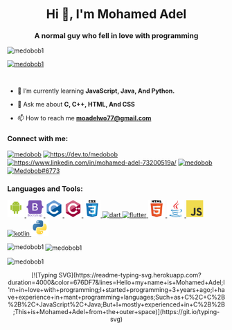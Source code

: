 <h1 align="center">Hi 👋, I'm Mohamed Adel</h1>
<h3 align="center">A normal guy who fell in love with programming</h3>

<p align="left"> <img src="https://komarev.com/ghpvc/?username=medobob1&label=Profile%20views&color=0e75b6&style=flat" alt="medobob1" /> </p>

<p align="left"> <a href="https://github.com/ryo-ma/github-profile-trophy"><img src="https://github-profile-trophy.vercel.app/?username=medobob1" alt="medobob1" /></a> </p>

<p align="left"> <a href="https://twitter.com/" target="blank"><img src="https://img.shields.io/twitter/follow/?logo=twitter&style=for-the-badge" alt="" /></a> </p>

- 🌱 I’m currently learning **JavaScript, Java, And Python.**

- 💬 Ask me about **C, C++, HTML, And CSS**

- 📫 How to reach me **moadelwo77@gmail.com**

<h3 align="left">Connect with me:</h3>
<p align="left">
<a href="https://codepen.io/medobob" target="blank"><img align="center" src="https://raw.githubusercontent.com/rahuldkjain/github-profile-readme-generator/master/src/images/icons/Social/codepen.svg" alt="medobob" height="30" width="40" /></a>
<a href="https://dev.to/https://dev.to/medobob" target="blank"><img align="center" src="https://raw.githubusercontent.com/rahuldkjain/github-profile-readme-generator/master/src/images/icons/Social/devto.svg" alt="https://dev.to/medobob" height="30" width="40" /></a>
<a href="https://linkedin.com/in/https://www.linkedin.com/in/mohamed-adel-73200519a/" target="blank"><img align="center" src="https://raw.githubusercontent.com/rahuldkjain/github-profile-readme-generator/master/src/images/icons/Social/linked-in-alt.svg" alt="https://www.linkedin.com/in/mohamed-adel-73200519a/" height="30" width="40" /></a>
<a href="https://codeforces.com/profile/medobob" target="blank"><img align="center" src="https://raw.githubusercontent.com/rahuldkjain/github-profile-readme-generator/master/src/images/icons/Social/codeforces.svg" alt="medobob" height="30" width="40" /></a>
<a href="https://discord.gg/Medobob#6773" target="blank"><img align="center" src="https://raw.githubusercontent.com/rahuldkjain/github-profile-readme-generator/master/src/images/icons/Social/discord.svg" alt="Medobob#6773" height="30" width="40" /></a>
</p>

<h3 align="left">Languages and Tools:</h3>
<p align="left"> <a href="https://developer.android.com" target="_blank" rel="noreferrer"> <img src="https://raw.githubusercontent.com/devicons/devicon/master/icons/android/android-original-wordmark.svg" alt="android" width="40" height="40"/> </a> <a href="https://getbootstrap.com" target="_blank" rel="noreferrer"> <img src="https://raw.githubusercontent.com/devicons/devicon/master/icons/bootstrap/bootstrap-plain-wordmark.svg" alt="bootstrap" width="40" height="40"/> </a> <a href="https://www.cprogramming.com/" target="_blank" rel="noreferrer"> <img src="https://raw.githubusercontent.com/devicons/devicon/master/icons/c/c-original.svg" alt="c" width="40" height="40"/> </a> <a href="https://www.w3schools.com/cpp/" target="_blank" rel="noreferrer"> <img src="https://raw.githubusercontent.com/devicons/devicon/master/icons/cplusplus/cplusplus-original.svg" alt="cplusplus" width="40" height="40"/> </a> <a href="https://www.w3schools.com/css/" target="_blank" rel="noreferrer"> <img src="https://raw.githubusercontent.com/devicons/devicon/master/icons/css3/css3-original-wordmark.svg" alt="css3" width="40" height="40"/> </a> <a href="https://dart.dev" target="_blank" rel="noreferrer"> <img src="https://www.vectorlogo.zone/logos/dartlang/dartlang-icon.svg" alt="dart" width="40" height="40"/> </a> <a href="https://flutter.dev" target="_blank" rel="noreferrer"> <img src="https://www.vectorlogo.zone/logos/flutterio/flutterio-icon.svg" alt="flutter" width="40" height="40"/> </a> <a href="https://www.w3.org/html/" target="_blank" rel="noreferrer"> <img src="https://raw.githubusercontent.com/devicons/devicon/master/icons/html5/html5-original-wordmark.svg" alt="html5" width="40" height="40"/> </a> <a href="https://www.java.com" target="_blank" rel="noreferrer"> <img src="https://raw.githubusercontent.com/devicons/devicon/master/icons/java/java-original.svg" alt="java" width="40" height="40"/> </a> <a href="https://developer.mozilla.org/en-US/docs/Web/JavaScript" target="_blank" rel="noreferrer"> <img src="https://raw.githubusercontent.com/devicons/devicon/master/icons/javascript/javascript-original.svg" alt="javascript" width="40" height="40"/> </a> <a href="https://kotlinlang.org" target="_blank" rel="noreferrer"> <img src="https://www.vectorlogo.zone/logos/kotlinlang/kotlinlang-icon.svg" alt="kotlin" width="40" height="40"/> </a> <a href="https://www.python.org" target="_blank" rel="noreferrer"> <img src="https://raw.githubusercontent.com/devicons/devicon/master/icons/python/python-original.svg" alt="python" width="40" height="40"/> </a> </p>

<p><img align="left" src="https://github-readme-stats.vercel.app/api/top-langs?username=medobob1&show_icons=true&locale=en&layout=compact" alt="medobob1" /></p>

<p>&nbsp;<img align="center" src="https://github-readme-stats.vercel.app/api?username=medobob1&show_icons=true&locale=en" alt="medobob1" /></p>

<p><img align="center" src="https://github-readme-streak-stats.herokuapp.com/?user=medobob1&" alt="medobob1" /></p>

<div align="center"> [![Typing SVG](https://readme-typing-svg.herokuapp.com?duration=4000&color=676DF7&lines=Hello+my+name+is+Mohamed+Adel;I'm+in+love+with+programming;I+started+programming+3+years+ago;I+have+experience+in+mant+programming+languages;Such+as+C%2C+C%2B%2B%2C+JavaScript%2C+Java;But+I+mostly+experienced+in+C%2B%2B;This+is+Mohamed+Adel+from+the+outer+space)](https://git.io/typing-svg) </div>
